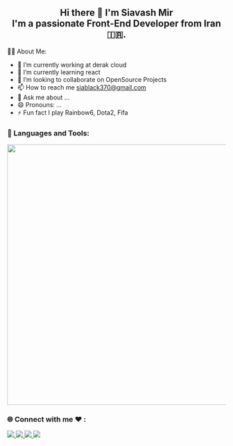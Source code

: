 <h2 align="center"> Hi there 👋 I'm Siavash Mir <br>
     I'm a passionate Front-End Developer from Iran 🇮🇷.
 </h2>


🙋‍♂️ About Me:

- 🔭 I’m currently working at derak cloud
- 🌱 I’m currently learning react
- 👯 I’m looking to collaborate on OpenSource Projects
- 📫 How to reach me siablack370@gmail.com
- 💬 Ask me about ...
- 😄 Pronouns: ...
- ⚡ Fun fact I play Rainbow6, Dota2, Fifa

### 🚀 Languages and Tools:
<p align="start">
  <a href="https://skillicons.dev">
    <img style="width: 600px; height: 600px" src="https://skillicons.dev/icons?i=js,ts,vue,html,css,cpp,py,figma,git,docker,github,gitlab,jest,mongodb,mysql,postman" />
  </a>
</p>

### 🌐 Connect with me ❤ :

<p align="start">
  <a href="[https://www.linkedin.com/mynetwork/](https://www.linkedin.com/in/siavash-miralikhani-a4940b243/)">
    <img src="https://skillicons.dev/icons?i=linkedin" />
  </a>
  <a href="[https://www.linkedin.com/mynetwork/](https://www.linkedin.com/in/siavash-miralikhani-a4940b243/)">
    <img src="https://skillicons.dev/icons?i=instagram" />
  </a>
  <a href="[https://www.linkedin.com/mynetwork/](https://www.linkedin.com/in/siavash-miralikhani-a4940b243/)">
    <img src="https://skillicons.dev/icons?i=twitter" />
  </a>
    <a href="[https://www.linkedin.com/mynetwork/](https://www.linkedin.com/in/siavash-miralikhani-a4940b243/)">
    <img src="https://skillicons.dev/icons?i=discord" />
  </a>
</p>













